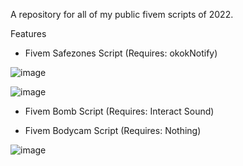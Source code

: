 
A repository for all of my public fivem scripts of 2022.


Features  
  - Fivem Safezones Script (Requires: okokNotify)
 
  ![image](https://user-images.githubusercontent.com/107282158/185765997-8b822f25-b3d7-4d58-b95f-6c4559b1ae47.png)

  ![image](https://user-images.githubusercontent.com/107282158/185766415-204e7cd9-888f-4b0d-949c-89c6479b2a46.png)

  
  
  - Fivem Bomb Script (Requires: Interact Sound)
  
  
  - Fivem Bodycam Script (Requires: Nothing)


![image](https://user-images.githubusercontent.com/107282158/185765783-7a92a0d0-32cf-458e-91e6-3adeff741847.png)
 
